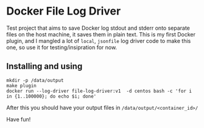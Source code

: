 # Docker File Log Driver
Test project that aims to save Docker log stdout and stderr onto separate files on the host machine, it saves them in plain text. This is my first Docker plugin, and I mangled a lot of `local`, `jsonfile` log driver code to make this one, so use it for testing/insipration for now.

## Installing and using
```
mkdir -p /data/output
make plugin
docker run --log-driver file-log-driver:v1  -d centos bash -c 'for i in {1..100000}; do echo $i; done'
```
After this you should have your output files in `/data/output/<container_id>/`

Have fun!